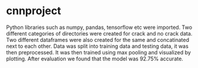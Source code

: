 # cnnproject 

Python libraries such as numpy, pandas, tensorflow etc were imported.
Two different categories of directories were created for crack and no crack data.
Two different dataframes were also created for the same and concatinated next to each other.
Data was split into training data and testing data, it was then preprocessed.
It was then trained using max pooling and visualized by plotting.
After evaluation we found that the model was 92.75% accurate.
